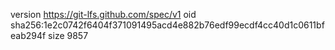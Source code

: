 version https://git-lfs.github.com/spec/v1
oid sha256:1e2c0742f6404f371091495acd4e882b76edf99ecdf4cc40d1c0611bfeab294f
size 9857
